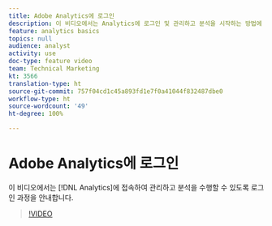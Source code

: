 ```yaml
---
title: Adobe Analytics에 로그인
description: 이 비디오에서는 Analytics에 로그인 및 관리하고 분석을 시작하는 방법에 대해 알아봅니다.
feature: analytics basics
topics: null
audience: analyst
activity: use
doc-type: feature video
team: Technical Marketing
kt: 3566
translation-type: ht
source-git-commit: 757f04cd1c45a893fd1e7f0a41044f832487dbe0
workflow-type: ht
source-wordcount: '49'
ht-degree: 100%

---
```



# Adobe Analytics에 로그인

이 비디오에서는 [!DNL Analytics]에 접속하여 관리하고 분석을 수행할 수 있도록 로그인 과정을 안내합니다.

>[!VIDEO](https://video.tv.adobe.com/v/28771/?quality=12)
